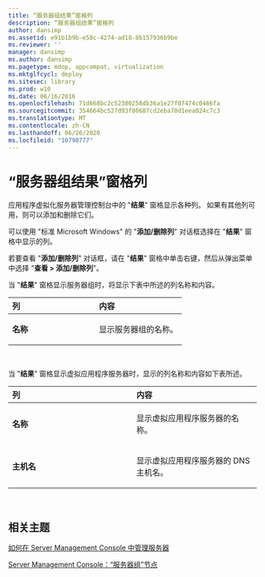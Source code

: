 ```yaml
---
title: “服务器组结果”窗格列
description: “服务器组结果”窗格列
author: dansimp
ms.assetid: e91b1b9b-e58c-4274-ad18-8b157936b9be
ms.reviewer: ''
manager: dansimp
ms.author: dansimp
ms.pagetype: mdop, appcompat, virtualization
ms.mktglfcycl: deploy
ms.sitesec: library
ms.prod: w10
ms.date: 06/16/2016
ms.openlocfilehash: 71d668bc2c52380258db36a1e27f07474c0466fa
ms.sourcegitcommit: 354664bc527d93f80687cd2eba70d1eea024c7c3
ms.translationtype: MT
ms.contentlocale: zh-CN
ms.lasthandoff: 06/26/2020
ms.locfileid: "10798777"
---
```

# “服务器组结果”窗格列


应用程序虚拟化服务器管理控制台中的 "**结果**" 窗格显示各种列。 如果有其他列可用，则可以添加和删除它们。

可以使用 "标准 Microsoft Windows" 的 "**添加/删除列**" 对话框选择在 "**结果**" 窗格中显示的列。

若要查看 "**添加/删除列**" 对话框，请在 "**结果**" 窗格中单击右键，然后从弹出菜单中选择 "**查看 &gt; 添加/删除列**"。

当 "**结果**" 窗格显示服务器组时，将显示下表中所述的列名称和内容。

<table>
<colgroup>
<col width="50%" />
<col width="50%" />
</colgroup>
<thead>
<tr class="header">
<th align="left">列</th>
<th align="left">内容</th>
</tr>
</thead>
<tbody>
<tr class="odd">
<td align="left"><p><strong>名称</strong></p></td>
<td align="left"><p>显示服务器组的名称。</p></td>
</tr>
</tbody>
</table>

 

当 "**结果**" 窗格显示虚拟应用程序服务器时，显示的列名称和内容如下表所述。

<table>
<colgroup>
<col width="50%" />
<col width="50%" />
</colgroup>
<thead>
<tr class="header">
<th align="left">列</th>
<th align="left">内容</th>
</tr>
</thead>
<tbody>
<tr class="odd">
<td align="left"><p><strong>名称</strong></p></td>
<td align="left"><p>显示虚拟应用程序服务器的名称。</p></td>
</tr>
<tr class="even">
<td align="left"><p><strong>主机名</strong></p></td>
<td align="left"><p>显示虚拟应用程序服务器的 DNS 主机名。</p></td>
</tr>
</tbody>
</table>

 

## 相关主题


[如何在 Server Management Console 中管理服务器](how-to-manage-servers-in-the-server-management-console.md)

[Server Management Console：“服务器组”节点](server-management-console-server-groups-node.md)

 

 





